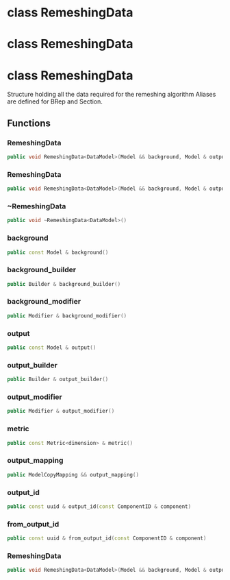 # class RemeshingData


# class RemeshingData


# class RemeshingData


 Structure holding all the data required for the remeshing algorithm Aliases are defined for BRep and Section.



## Functions

### RemeshingData

```cpp
public void RemeshingData<DataModel>(Model && background, Model & output, const Metric<dimension> & metric)
```


### RemeshingData

```cpp
public void RemeshingData<DataModel>(Model && background, Model & output, const Metric<dimension> & metric, const absl::flat_hash_map<ComponentType, std::vector<uuid> > & components_to_remesh)
```


### ~RemeshingData

```cpp
public void ~RemeshingData<DataModel>()
```


### background

```cpp
public const Model & background()
```


### background_builder

```cpp
public Builder & background_builder()
```


### background_modifier

```cpp
public Modifier & background_modifier()
```


### output

```cpp
public const Model & output()
```


### output_builder

```cpp
public Builder & output_builder()
```


### output_modifier

```cpp
public Modifier & output_modifier()
```


### metric

```cpp
public const Metric<dimension> & metric()
```


### output_mapping

```cpp
public ModelCopyMapping && output_mapping()
```


### output_id

```cpp
public const uuid & output_id(const ComponentID & component)
```


### from_output_id

```cpp
public const uuid & from_output_id(const ComponentID & component)
```


### RemeshingData

```cpp
public void RemeshingData<DataModel>(Model && background, Model & output, const Metric<dimension> & metric, const int & components_to_remesh)
```



